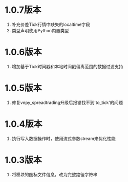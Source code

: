 # 1.0.7版本

1. 补充价差Tick行情中缺失的localtime字段
2. 类型声明使用Python内置类型

# 1.0.6版本

1. 增加基于Tick时间戳和本地时间戳偏离范围的数据过滤支持

# 1.0.5版本

1. 修复vnpy_spreadtrading升级后报错找不到'to_tick'的问题

# 1.0.4版本

1. 执行写入数据操作时，使用流式参数stream来优化性能

# 1.0.3版本

1. 将模块的图标文件信息，改为完整路径字符串
